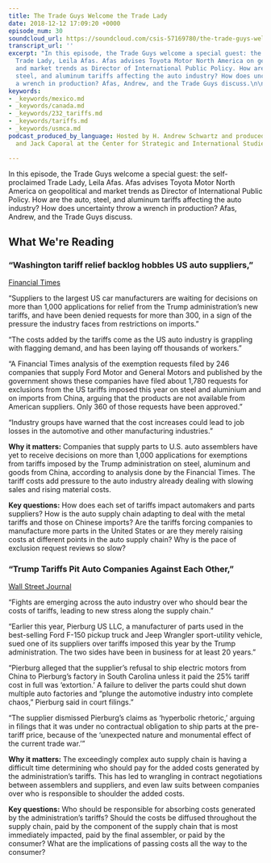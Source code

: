 ```yaml
---
title: The Trade Guys Welcome the Trade Lady
date: 2018-12-12 17:09:20 +0000
episode_num: 30
soundcloud_url: https://soundcloud.com/csis-57169780/the-trade-guys-welcome-the-trade-lady
transcript_url: ''
excerpt: "In this episode, the Trade Guys welcome a special guest: the self-proclaimed
  Trade Lady, Leila Afas. Afas advises Toyota Motor North America on geopolitical
  and market trends as Director of International Public Policy. How are the auto,
  steel, and aluminum tariffs affecting the auto industry? How does uncertainty throw
  a wrench in production? Afas, Andrew, and the Trade Guys discuss.\n\n  \n  "
keywords:
- _keywords/mexico.md
- _keywords/canada.md
- _keywords/232_tariffs.md
- _keywords/tariffs.md
- _keywords/usmca.md
podcast_produced_by_language: Hosted by H. Andrew Schwartz and produced by Yumi Araki
  and Jack Caporal at the Center for Strategic and International Studies in Washington.

---
```

In this episode, the Trade Guys welcome a special guest: the self-proclaimed Trade Lady, Leila Afas. Afas advises Toyota Motor North America on geopolitical and market trends as Director of International Public Policy. How are the auto, steel, and aluminum tariffs affecting the auto industry? How does uncertainty throw a wrench in production? Afas, Andrew, and the Trade Guys discuss.

## What We're Reading

### “Washington tariff relief backlog hobbles US auto suppliers,” 

[Financial Times](https://www.ft.com/content/41157f30-fbbe-11e8-aebf-99e208d3e521)

“Suppliers to the largest US car manufacturers are waiting for decisions on more than 1,000 applications for relief from the Trump administration’s new tariffs, and have been denied requests for more than 300, in a sign of the pressure the industry faces from restrictions on imports.”

“The costs added by the tariffs come as the US auto industry is grappling with flagging demand, and has been laying off thousands of workers.”

“A Financial Times analysis of the exemption requests filed by 246 companies that supply Ford Motor and General Motors and published by the government shows these companies have filed about 1,780 requests for exclusions from the US tariffs imposed this year on steel and aluminium and on imports from China, arguing that the products are not available from American suppliers. Only 360 of those requests have been approved.”

“Industry groups have warned that the cost increases could lead to job losses in the automotive and other manufacturing industries.”   

**Why it matters:** Companies that supply parts to U.S. auto assemblers have yet to receive decisions on more than 1,000 applications for exemptions from tariffs imposed by the Trump administration on steel, aluminum and goods from China, according to analysis done by the Financial Times. The tariff costs add pressure to the auto industry already dealing with slowing sales and rising material costs.

**Key questions:**  How does each set of tariffs impact automakers and parts suppliers? How is the auto supply chain adapting to deal with the metal tariffs and those on Chinese imports? Are the tariffs forcing companies to manufacture more parts in the United States or are they merely raising costs at different points in the auto supply chain? Why is the pace of exclusion request reviews so slow? 

### “Trump Tariffs Pit Auto Companies Against Each Other,”  

[Wall Street Journal](https://www.wsj.com/articles/trump-tariffs-are-souring-longstanding-auto-industry-ties-1541782524)

“Fights are emerging across the auto industry over who should bear the costs of tariffs, leading to new stress along the supply chain.”

“Earlier this year, Pierburg US LLC, a manufacturer of parts used in the best-selling Ford F-150 pickup truck and Jeep Wrangler sport-utility vehicle, sued one of its suppliers over tariffs imposed this year by the Trump administration. The two sides have been in business for at least 20 years.”

“Pierburg alleged that the supplier’s refusal to ship electric motors from China to Pierburg’s factory in South Carolina unless it paid the 25% tariff cost in full was ‘extortion.’ A failure to deliver the parts could shut down multiple auto factories and “plunge the automotive industry into complete chaos,” Pierburg said in court filings.”

“The supplier dismissed Pierburg’s claims as ‘hyperbolic rhetoric,’ arguing in filings that it was under no contractual obligation to ship parts at the pre-tariff price, because of the ‘unexpected nature and monumental effect of the current trade war.’”

**Why it matters:** The exceedingly complex auto supply chain is having a difficult time determining who should pay for the added costs generated by the administration’s tariffs. This has led to wrangling in contract negotiations between assemblers and suppliers, and even law suits between companies over who is responsible to shoulder the added costs. 

**Key questions:** Who should be responsible for absorbing costs generated by the administration’s tariffs? Should the costs be diffused throughout the supply chain, paid by the component of the supply chain that is most immediately impacted, paid by the final assembler, or paid by the consumer? What are the implications of passing costs all the way to the consumer?